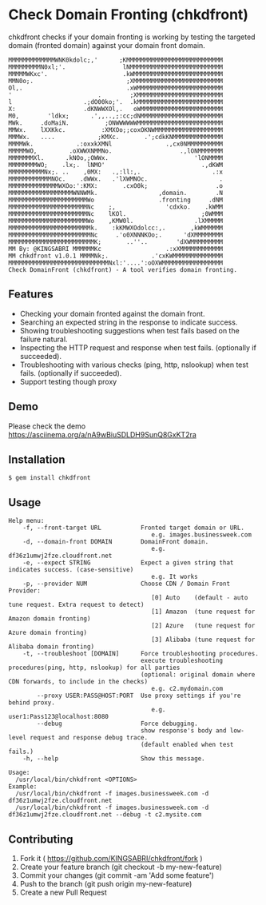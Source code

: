 # Check Domain Fronting (chkdfront)
chkdfront checks if your domain fronting is working by testing the targeted domain (fronted domain) against your domain front domain.

```
MMMMMMMMMMMMMWNK0kdolc;,'      ;KMMMMMMMMMMMMMMMMMMMMMMMMMMM
MMMMMMMMMN0xl;'.                lNMMMMMMMMMMMMMMMMMMMMMMMMMM
MMMMMWKxc'.                     .kWMMMMMMMMMMMMMMMMMMMMMMMMM
MMN0o;.                          ;XMMMMMMMMMMMMMMMMMMMMMMMMM
Ol,.                             .xWMMMMMMMMMMMMMMMMMMMMMMMM
'                        .        ;XMMMMMMMMMMMMMMMMMMMMMMMM
l                    .;dO00ko;'.  .kMMMMMMMMMMMMMMMMMMMMMMMM
X:                   .dKNWWXOl,.   oWMMMMMMMMMMMMMMMMMMMMMMM
M0,        'ldkx;      .',,..,;:cc;dNMMMMMMMMMMMMMMMMMMMMMMM
MWk.     .doMaiN.          ;ONWWWWWWMMMMMMMMMMMMMMMMMMMMMMMM
MMWx.    lXXKkc.          :XMXOo;;coxOKNWMMMMMMMMMMMMMMMMMMM
MMMWx.   ....            ;KMXc.       .';cdkKNMMMMMMMMMMMMMM
MMMMWk.            .:oxxkXMNl               .,cx0NMMMMMMMMMM
MMMMMWO,         .oXWWXNMMNo.                   .,lONMMMMMMM
MMMMMMMXl.      .kNOo,;OWWx.                        'lONMMMM
MMMMMMMMWO;    .lx;.  lNMO'                           .,dKWM
MMMMMMMMMMNx;. ..    ,0MX:   .,:ll:,.                    .:x
MMMMMMMMMMMMNOc.    .dWWx.   .'lXWMNOc.                    .
MMMMMMMMMMMMMMWXOo:':KMX:       .cxO0k;                   .o
MMMMMMMMMMMMMMMMMMWNNWMk.                 ,domain.        .N
MMMMMMMMMMMMMMMMMMMMMMWo                  .fronting     .dNM
MMMMMMMMMMMMMMMMMMMMMMNc    ;,              'cdxko.    .kWMM
MMMMMMMMMMMMMMMMMMMMMMNc    lKOl.                     ;0WMMM
MMMMMMMMMMMMMMMMMMMMMMWo    ,KMW0l.                 .lXMMMMM
MMMMMMMMMMMMMMMMMMMMMMMk.    :kKMWXOdolcc:,.       ,kWMMMMMM
MMMMMMMMMMMMMMMMMMMMMMMNc     .'o0XNNNKOo;.      'dXMMMMMMMM
MMMMMMMMMMMMMMMMMMMMMMMMK;       ..''..        'dXWMMMMMMMMM
MM By: @KINGSABRI MMMMMMKc                  .:xXMMMMMMMMMMMM
MM chkdfront v1.0.1 MMMMNk;.            .'cxKWMMMMMMMMMMMMMM
MMMMMMMMMMMMMMMMMMMMMMMMMMMMNxl:'....':oOXWMMMMMMMMMMMMMMMMM
Check DomainFront (chkdfront) - A tool verifies domain fronting.
```
## Features
* Checking your domain fronted against the domain front.
* Searching an expected string in the response to indicate success.
* Showing troubleshooting suggestions when test fails based on the failure natural.
* Inspecting the HTTP request and response when test fails. (optionally if succeeded).
* Troubleshooting with various checks (ping, http, nslookup) when test fails. (optionally if succeeded).
* Support testing though proxy

## Demo
Please check the demo
https://asciinema.org/a/nA9wBiuSDLDH9SunQ8GxKT2ra

## Installation

    $ gem install chkdfront

## Usage

```
Help menu:
    -f, --front-target URL           Fronted target domain or URL.
                                     	e.g. images.businessweek.com
    -d, --domain-front DOMAIN        DomainFront domain.
                                     	e.g. df36z1umwj2fze.cloudfront.net
    -e, --expect STRING              Expect a given string that indicates success. (case-sensitive)
                                     	e.g. It works
    -p, --provider NUM               Choose CDN / Domain Front Provider:
                                     	[0] Auto    (default - auto tune request. Extra request to detect)
                                     	[1] Amazon  (tune request for Amazon domain fronting)
                                     	[2] Azure   (tune request for Azure domain fronting)
                                     	[3] Alibaba (tune request for Alibaba domain fronting)
    -t, --troubleshoot [DOMAIN]      Force troubleshooting procedures.
                                     execute troubleshooting procedures(ping, http, nslookup) for all parties
                                     (optional: original domain where CDN forwards, to include in the checks)
                                     	e.g. c2.mydomain.com
        --proxy USER:PASS@HOST:PORT  Use proxy settings if you're behind proxy.
                                     	e.g. user1:Pass123@localhost:8080
        --debug                      Force debugging.
                                     show response's body and low-level request and response debug trace.
                                     (default enabled when test fails.)
    -h, --help                       Show this message.

Usage:
  /usr/local/bin/chkdfront <OPTIONS>
Example:
  /usr/local/bin/chkdfront -f images.businessweek.com -d df36z1umwj2fze.cloudfront.net
  /usr/local/bin/chkdfront -f images.businessweek.com -d df36z1umwj2fze.cloudfront.net --debug -t c2.mysite.com
```

## Contributing

1. Fork it ( https://github.com/KINGSABRI/chkdfront/fork )
2. Create your feature branch (git checkout -b my-new-feature)
3. Commit your changes (git commit -am 'Add some feature')
4. Push to the branch (git push origin my-new-feature)
5. Create a new Pull Request
